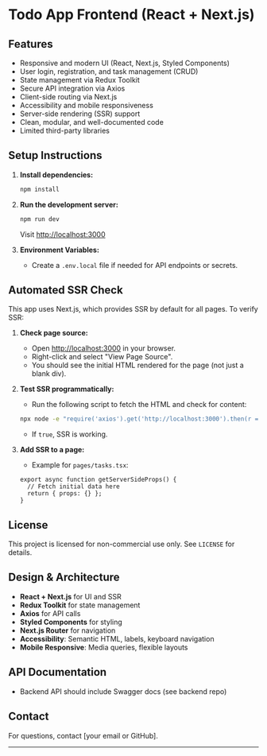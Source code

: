 # Todo App Frontend (React + Next.js)

## Features
- Responsive and modern UI (React, Next.js, Styled Components)
- User login, registration, and task management (CRUD)
- State management via Redux Toolkit
- Secure API integration via Axios
- Client-side routing via Next.js
- Accessibility and mobile responsiveness
- Server-side rendering (SSR) support
- Clean, modular, and well-documented code
- Limited third-party libraries

## Setup Instructions
1. **Install dependencies:**
   ```bash
   npm install
   ```
2. **Run the development server:**
   ```bash
   npm run dev
   ```
   Visit [http://localhost:3000](http://localhost:3000)

3. **Environment Variables:**
   - Create a `.env.local` file if needed for API endpoints or secrets.

## Automated SSR Check
This app uses Next.js, which provides SSR by default for all pages. To verify SSR:

1. **Check page source:**
   - Open [http://localhost:3000](http://localhost:3000) in your browser.
   - Right-click and select "View Page Source".
   - You should see the initial HTML rendered for the page (not just a blank div).

2. **Test SSR programmatically:**
   - Run the following script to fetch the HTML and check for content:
   ```bash
   npx node -e "require('axios').get('http://localhost:3000').then(r => console.log(r.data.includes('<div')));"
   ```
   - If `true`, SSR is working.

3. **Add SSR to a page:**
   - Example for `pages/tasks.tsx`:
   ```tsx
   export async function getServerSideProps() {
     // Fetch initial data here
     return { props: {} };
   }
   ```

## License
This project is licensed for non-commercial use only. See `LICENSE` for details.

## Design & Architecture
- **React + Next.js** for UI and SSR
- **Redux Toolkit** for state management
- **Axios** for API calls
- **Styled Components** for styling
- **Next.js Router** for navigation
- **Accessibility**: Semantic HTML, labels, keyboard navigation
- **Mobile Responsive**: Media queries, flexible layouts

## API Documentation
- Backend API should include Swagger docs (see backend repo)

## Contact
For questions, contact [your email or GitHub].

---
